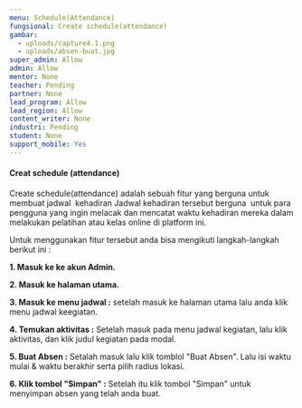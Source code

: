 ```yaml
---
menu: Schedule(Attendance)
fungsional: Create schedule(attendance)
gambar:
  - uploads/capture4.1.png
  - uploads/absen-buat.jpg
super_admin: Allow
admin: Allow
mentor: None
teacher: Pending
partner: None
lead_program: Allow
lead_region: Allow
content_writer: None
industri: Pending
student: None
support_mobile: Yes
---
```

#### **Creat** schedule (attendance)

Create schedule(attendance) adalah sebuah fitur yang berguna untuk membuat jadwal  kehadiran Jadwal kehadiran tersebut berguna  untuk para pengguna yang ingin melacak dan mencatat waktu kehadiran mereka dalam melakukan pelatihan atau kelas online di platform ini.

U﻿ntuk menggunakan fitur tersebut anda bisa mengikuti langkah-langkah berikut ini :

**1﻿. Masuk ke ke akun Admin.**

**2﻿. Masuk ke halaman utama.**

**3﻿.  Masuk ke menu jadwal :** setelah masuk ke halaman utama lalu anda klik menu jadwal keegiatan.

**4﻿. Temukan aktivitas :** Setelah masuk pada menu jadwal kegiatan, lalu klik  aktivitas, dan klik judul kegiatan pada modal.

**5﻿. Buat Absen :** Setalah masuk lalu klik tomblol "Buat Absen". Lalu isi waktu mulai & waktu berakhir serta pilih radius lokasi.

**6﻿. Klik tombol "Simpan" :** Setelah itu klik tombol  "Simpan" untuk menyimpan absen yang telah anda buat.